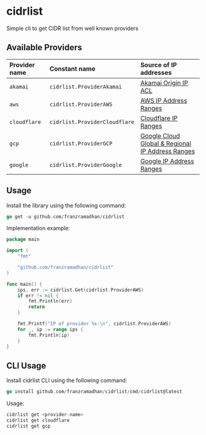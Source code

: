 # cidrlist

Simple cli to get CIDR list from well known providers

## Available Providers

| Provider name | Constant name | Source of IP addresses |
| :- | :- | :- |
| `akamai` | `cidrlist.ProviderAkamai` | [Akamai Origin IP ACL](https://techdocs.akamai.com/origin-ip-acl/docs/welcome) |
| `aws` | `cidrlist.ProviderAWS` | [AWS IP Address Ranges](https://docs.aws.amazon.com/vpc/latest/userguide/aws-ip-ranges.html) |
| `cloudflare` | `cidrlist.ProviderCloudflare` | [Cloudflare IP Ranges](https://www.cloudflare.com/ips/) |
| `gcp` | `cidrlist.ProviderGCP` | [Google Cloud Global & Regional IP Address Ranges](https://support.google.com/a/answer/10026322?hl=en) |
| `google` | `cidrlist.ProviderGoogle` | [Google IP Address Ranges](https://support.google.com/a/answer/10026322?hl=en) |

## Usage

Install the library using the following command:

```go
go get -u github.com/franzramadhan/cidrlist
```

Implementation example:

```go
package main

import (
	"fmt"

	"github.com/franzramadhan/cidrlist"
)

func main() {
	ips, err := cidrlist.Get(cidrlist.ProviderAWS)
	if err != nil {
		fmt.Println(err)
		return
	}

	fmt.Printf("IP of provider %s:\n", cidrlist.ProviderAWS)
	for _, ip := range ips {
		fmt.Println(ip)
	}
}
```

## CLI Usage

Install cidrlist CLI using the following command:

```go
go install github.com/franzramadhan/cidrlist/cmd/cidrlist@latest
```

Usage:

```go
cidrlist get <provider-name>
cidrlist get cloudflare
cidrlist get gcp
```
